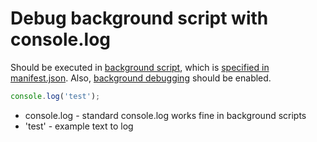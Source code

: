 # Debug background script with console.log

Should be executed in [background script](https://developer.chrome.com/docs/extensions/mv3/background_pages/),
which is [specified in manifest.json](/chrome-extension/background_script).
Also, [background debugging](https://developer.chrome.com/docs/extensions/mv3/tut_debugging/#debug_bg) should be enabled.

```javascript
console.log('test');
```

- console.log - standard console.log works fine in background scripts
- 'test' - example text to log
